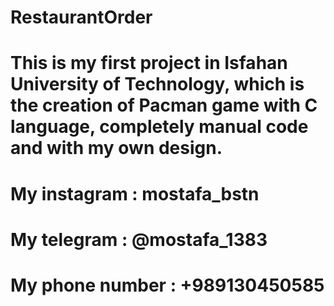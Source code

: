 # RestaurantOrder
# This is my first project in Isfahan University of Technology, which is the creation of Pacman game with C language, completely manual code and with my own design.
# My instagram : mostafa_bstn
# My telegram : @mostafa_1383
# My phone number : +989130450585
